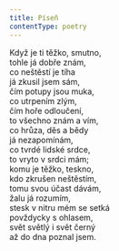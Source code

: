 ```yaml
---
title: Píseň
contentType: poetry
---
```


Když je ti těžko, smutno,  
tohle já dobře znám,  
co neštěstí je tíha  
já zkusil jsem sám,  
čím potupy jsou muka,  
co utrpením zlým,  
čím hoře odloučení,  
to všechno znám a vím,  
co hrůza, děs a bědy  
já nezapomínám,  
co tvrdé lidské srdce,  
to vryto v srdci mám;  
komu je těžko, teskno,  
kdo zkrušen neštěstím,  
tomu svou účast dávám,  
žalu já rozumím,  
stesk v nitru mém se setká  
povždycky s ohlasem,  
svět světlý i svět černý  
až do dna poznal jsem.
